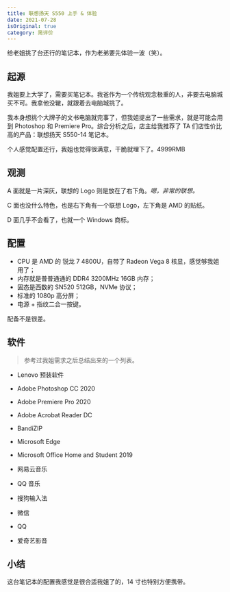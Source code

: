 ```yaml
---
title: 联想扬天 S550 上手 & 体验
date: 2021-07-28
isOriginal: true
category: 简评价
---
```


给老姐挑了台还行的笔记本，作为老弟要先体验一波（笑）。

<!--more-->

## 起源

我姐要上大学了，需要买笔记本。我爸作为一个传统观念极重的人，非要去电脑城买不可。我拿他没辙，就跟着去电脑城挑了。

我本身想挑个大牌子的文书电脑就完事了，但我姐提出了一些需求，就是可能会用到 Photoshop 和 Premiere Pro。综合分析之后，店主给我推荐了 TA 们店性价比高的产品：联想扬天 S550-14 笔记本。

个人感觉配置还行，我姐也觉得很满意，干脆就埋下了。4999RMB

## 观测

A 面就是一片深灰，联想的 Logo 则是放在了右下角。*嗯，非常的联想。*

C 面也没什么特色，也是右下角有一个联想 Logo，左下角是 AMD 的贴纸。

D 面几乎不会看了，也就一个 Windows 商标。

## 配置

- CPU 是 AMD 的 锐龙 7 4800U，自带了 Radeon Vega 8 核显，感觉够我姐用了；
- 内存就是普普通通的 DDR4 3200MHz 16GB 内存；
- 固态是西数的 SN520 512GB，NVMe 协议；
- 标准的 1080p 高分屏；
- 电源 + 指纹二合一按键。

配备不是很差。

## 软件

> 参考过我姐需求之后总结出来的一个列表。

- Lenovo 预装软件

- Adobe Photoshop CC 2020

- Adobe Premiere Pro 2020

- Adobe Acrobat Reader DC

- BandiZIP

- Microsoft Edge

- Microsoft Office Home and Student 2019

- 网易云音乐

- QQ 音乐

- 搜狗输入法

- 微信

- QQ

- 爱奇艺影音

## 小结

这台笔记本的配置我感觉是很合适我姐了的，14 寸也特别方便携带。